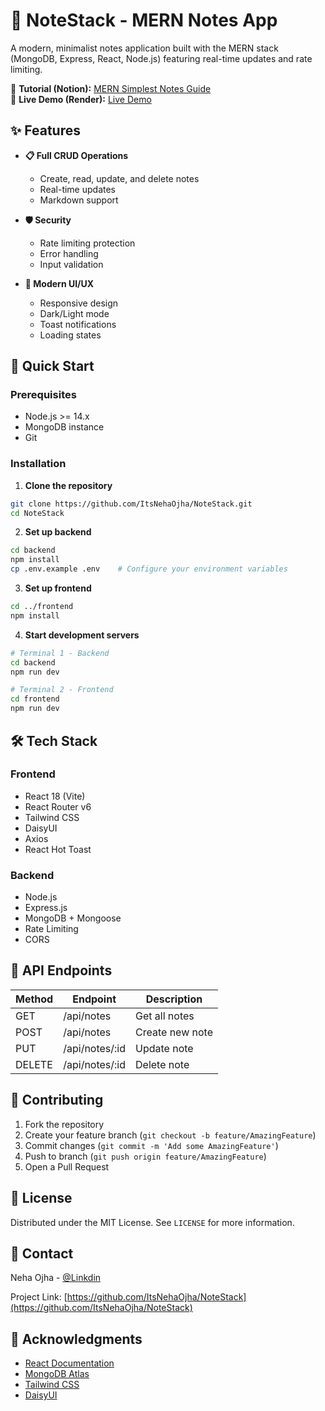 # 📝 NoteStack - MERN Notes App

A modern, minimalist notes application built with the MERN stack (MongoDB, Express, React, Node.js) featuring real-time updates and rate limiting.

🔗 **Tutorial (Notion):** <a href="https://legend-rhythm-686.notion.site/MERN-Simplest-notes-27bcbc792e0d80d79713e8315bfedfe8" target="_blank">MERN Simplest Notes Guide</a>  
🔗 **Live Demo (Render):** <a href="https://your-app-on-render.onrender.com" target="_blank">Live Demo</a>


## ✨ Features

- **📋 Full CRUD Operations**
  - Create, read, update, and delete notes
  - Real-time updates
  - Markdown support
  
- **🛡️ Security**
  - Rate limiting protection
  - Error handling
  - Input validation

- **💅 Modern UI/UX**
  - Responsive design
  - Dark/Light mode
  - Toast notifications
  - Loading states

## 🚀 Quick Start

### Prerequisites
- Node.js >= 14.x
- MongoDB instance
- Git

### Installation

1. **Clone the repository**
```bash
git clone https://github.com/ItsNehaOjha/NoteStack.git
cd NoteStack
```

2. **Set up backend**
```bash
cd backend
npm install
cp .env.example .env    # Configure your environment variables
```

3. **Set up frontend**
```bash
cd ../frontend
npm install
```

4. **Start development servers**
```bash
# Terminal 1 - Backend
cd backend
npm run dev

# Terminal 2 - Frontend
cd frontend
npm run dev
```

## 🛠️ Tech Stack

### Frontend
- React 18 (Vite)
- React Router v6
- Tailwind CSS
- DaisyUI
- Axios
- React Hot Toast

### Backend
- Node.js
- Express.js
- MongoDB + Mongoose
- Rate Limiting
- CORS

## 📝 API Endpoints

| Method | Endpoint | Description |
|--------|----------|-------------|
| GET    | /api/notes | Get all notes |
| POST   | /api/notes | Create new note |
| PUT    | /api/notes/:id | Update note |
| DELETE | /api/notes/:id | Delete note |

## 🌟 Contributing

1. Fork the repository
2. Create your feature branch (`git checkout -b feature/AmazingFeature`)
3. Commit changes (`git commit -m 'Add some AmazingFeature'`)
4. Push to branch (`git push origin feature/AmazingFeature`)
5. Open a Pull Request

## 📜 License

Distributed under the MIT License. See `LICENSE` for more information.

## 👥 Contact

Neha Ojha - [@Linkdin](https://www.linkedin.com/in/neha-ojha0028/)

Project Link: [https://github.com/ItsNehaOjha/NoteStack](https://github.com/ItsNehaOjha/NoteStack)

## 🙏 Acknowledgments

- [React Documentation](https://reactjs.org/)
- [MongoDB Atlas](https://www.mongodb.com/cloud/atlas)
- [Tailwind CSS](https://tailwindcss.com/)
- [DaisyUI](https://daisyui.com/)